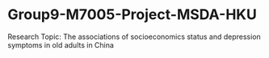 # Group9-M7005-Project-MSDA-HKU

Research Topic: The associations of socioeconomics status and depression symptoms in old adults in China
